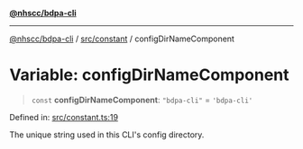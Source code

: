 [**@nhscc/bdpa-cli**](../../../README.md)

***

[@nhscc/bdpa-cli](../../../README.md) / [src/constant](../README.md) / configDirNameComponent

# Variable: configDirNameComponent

> `const` **configDirNameComponent**: `"bdpa-cli"` = `'bdpa-cli'`

Defined in: [src/constant.ts:19](https://github.com/nhscc/bdpa-cli/blob/8ad58c8c8508bf539936ccdd28c6f77ce4493fea/src/constant.ts#L19)

The unique string used in this CLI's config directory.
